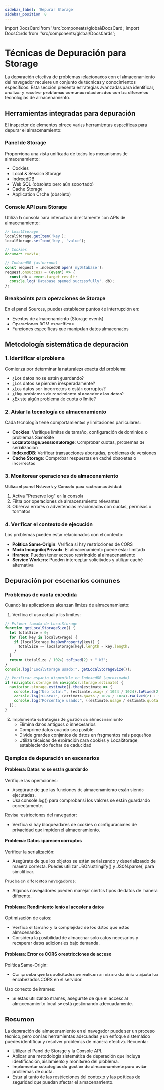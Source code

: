 ```yaml
---
sidebar_label: 'Depurar Storage'
sidebar_position: 8
---
```


import DocsCard from '/src/components/global/DocsCard';
import DocsCards from '/src/components/global/DocsCards';

# Técnicas de Depuración para Storage

La depuración efectiva de problemas relacionados con el almacenamiento del navegador requiere un conjunto de técnicas y conocimientos específicos. Esta sección presenta estrategias avanzadas para identificar, analizar y resolver problemas comunes relacionados con las diferentes tecnologías de almacenamiento.

## Herramientas integradas para depuración

El inspector de elementos ofrece varias herramientas específicas para depurar el almacenamiento:

### Panel de Storage

Proporciona una vista unificada de todos los mecanismos de almacenamiento:
- Cookies
- Local & Session Storage
- IndexedDB
- Web SQL (obsoleto pero aún soportado)
- Cache Storage
- Application Cache (obsoleto)

### Console API para Storage

Utiliza la consola para interactuar directamente con APIs de almacenamiento:

```javascript
// LocalStorage
localStorage.getItem('key');
localStorage.setItem('key', 'value');

// Cookies
document.cookie;

// IndexedDB (asíncrono)
const request = indexedDB.open('myDatabase');
request.onsuccess = (event) => {
  const db = event.target.result;
  console.log('Database opened successfully', db);
};
```

### Breakpoints para operaciones de Storage

En el panel Sources, puedes establecer puntos de interrupción en:
- Eventos de almacenamiento (Storage events)
- Operaciones DOM específicas
- Funciones específicas que manipulan datos almacenados

## Metodología sistemática de depuración

### 1. Identificar el problema

Comienza por determinar la naturaleza exacta del problema:

- ¿Los datos no se están guardando?
- ¿Los datos se pierden inesperadamente?
- ¿Los datos son incorrectos o están corruptos?
- ¿Hay problemas de rendimiento al acceder a los datos?
- ¿Existe algún problema de cuota o límite?

### 2. Aislar la tecnología de almacenamiento

Cada tecnología tiene comportamientos y limitaciones particulares:

- **Cookies**: Verifique límites de tamaño, configuración de dominios, o problemas SameSite
- **LocalStorage/SessionStorage**: Comprobar cuotas, problemas de serialización
- **IndexedDB**: Verificar transacciones abortadas, problemas de versiones
- **Cache Storage**: Comprobar respuestas en caché obsoletas o incorrectas

### 3. Monitorear operaciones de almacenamiento

Utiliza el panel Network y Console para rastrear actividad:

1. Activa "Preserve log" en la consola
2. Filtra por operaciones de almacenamiento relevantes
3. Observa errores o advertencias relacionadas con cuotas, permisos o formatos

### 4. Verificar el contexto de ejecución

Los problemas pueden estar relacionados con el contexto:

- **Política Same-Origin**: Verifica si hay restricciones de CORS
- **Modo Incógnito/Privado**: El almacenamiento puede estar limitado
- **iframes**: Pueden tener acceso restringido al almacenamiento
- **Service Workers**: Pueden interceptar solicitudes y utilizar caché alternativa

## Depuración por escenarios comunes

### Problemas de cuota excedida

Cuando las aplicaciones alcanzan límites de almacenamiento:

1. Verifica el uso actual y los límites:

```javascript
// Estimar tamaño de LocalStorage
function getLocalStorageSize() {
  let totalSize = 0;
  for (let key in localStorage) {
    if (localStorage.hasOwnProperty(key)) {
      totalSize += localStorage[key].length + key.length;
    }
  }
  return (totalSize / 1024).toFixed(2) + " KB";
}
console.log("LocalStorage usado:", getLocalStorageSize());

// Verificar espacio disponible en IndexedDB (aproximado)
if (navigator.storage && navigator.storage.estimate) {
  navigator.storage.estimate().then(estimate => {
    console.log("Uso total:", (estimate.usage / 1024 / 1024).toFixed(2) + " MB");
    console.log("Cuota:", (estimate.quota / 1024 / 1024).toFixed(2) + " MB");
    console.log("Porcentaje usado:", ((estimate.usage / estimate.quota) * 100).toFixed(2) + "%");
  });
}
```

2. Implementa estrategias de gestión de almacenamiento:
   - Elimina datos antiguos o innecesarios
   - Comprime datos cuando sea posible
   - Divide grandes conjuntos de datos en fragmentos más pequeños
   - Utiliza técnicas de expiración para cookies y LocalStorage, estableciendo fechas de caducidad

### Ejemplos de depuración en escenarios

#### Problema: Datos no se están guardando

Verifique las operaciones:
- Asegúrate de que las funciones de almacenamiento están siendo ejecutadas.
- Usa console.log() para comprobar si los valores se están guardando correctamente.

Revisa restricciones del navegador:
- Verifica si hay bloqueadores de cookies o configuraciones de privacidad que impiden el almacenamiento.

#### Problema: Datos aparecen corruptos

Verificar la serialización:
- Asegúrate de que los objetos se están serializando y deserializando de manera correcta. Puedes utilizar JSON.stringify() y JSON.parse() para simplificar.

Prueba en diferentes navegadores:
- Algunos navegadores pueden manejar ciertos tipos de datos de manera diferente.

#### Problema: Rendimiento lento al acceder a datos

Optimización de datos:
- Verifica el tamaño y la complejidad de los datos que estás almacenando.
- Considera la posibilidad de almacenar solo datos necesarios y recuperar datos adicionales bajo demanda.

#### Problema: Error de CORS o restricciones de acceso

Política Same-Origin:
- Comprueba que las solicitudes se realicen al mismo dominio o ajusta los encabezados CORS en el servidor.

Uso correcto de iframes:
- Si estás utilizando iframes, asegúrate de que el acceso al almacenamiento local se está gestionando adecuadamente.

## Resumen

La depuración del almacenamiento en el navegador puede ser un proceso técnico, pero con las herramientas adecuadas y un enfoque sistemático puedes identificar y resolver problemas de manera efectiva. Recuerda:

- Utilizar el Panel de Storage y la Console API.
- Aplicar una metodología sistemática de depuración que incluya identificación, aislamiento y monitoreo del problema.
- Implementar estrategias de gestión de almacenamiento para evitar problemas de cuota.
- Estar al tanto de las restricciones del contexto y las políticas de seguridad que puedan afectar el almacenamiento.
